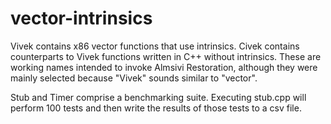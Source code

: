 # vector-intrinsics
Vivek contains x86 vector functions that use intrinsics. Civek contains counterparts to Vivek functions written in C++ without intrinsics. These are working names intended to invoke Almsivi Restoration, although they were mainly selected because "Vivek" sounds similar to "vector".

Stub and Timer comprise a benchmarking suite. Executing stub.cpp will perform 100 tests and then write the results of those tests to a csv file.
